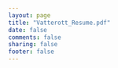 ```yaml
---
layout: page
title: "Vatterott_Resume.pdf"
date: false
comments: false
sharing: false
footer: false
---
```

